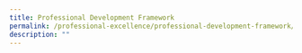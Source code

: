 ```yaml
---
title: Professional Development Framework
permalink: /professional-excellence/professional-development-framework/
description: ""
---
```

